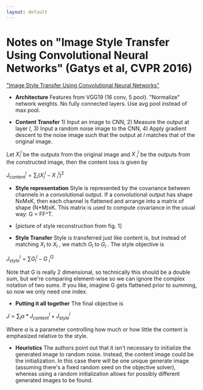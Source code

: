 ```yaml
---
layout: default
---
```


# Notes on "Image Style Transfer Using Convolutional Neural Networks" (Gatys et al, CVPR 2016)

["Image Style Transfer Using Convolutional Neural Networks"](https://www.cv-foundation.org/openaccess/content_cvpr_2016/papers/Gatys_Image_Style_Transfer_CVPR_2016_paper.pdf)

- __Architecture__ Features from VGG19 (16 conv, 5 pool). "Normalize" network weights.  No fully connected layers.  Use avg pool instead of max pool.

- __Content Transfer__ 1) Input an image to CNN, 2) Measure the output at layer $l$, 3) Input a random noise image to the CNN, 4) Apply gradient descent to the noise image such that the output at $l$ matches that of the original image.

Let $X^l_i$ be the outputs from the original image and $X~^l_i$ be the outputs from the constructed image, then the content loss is given by

$J_{content}^l = \sum_{i}{(X^l_i - X~^l_i)^2}$

- __Style representation__  Style is represented by the covariance between channels in a convolutional output.  If a convolutional output has shape NxMxK, then each channel is flattened and arrange into a matrix of shape (N*M)xK.  This matrix is used to compute covariance in the usual way: G = FF^T.

- [picture of style reconstruction from fig. 1]

- __Style Transfer__ Style is transferred just like content is, but instead of matching $X_l$ to $X_l~$, we match $G_l$ to $G_l~$.  The style objective is

$J_{style}^l = \sum{G^l_i - G~^l_i}^2$

Note that G is really 2 dimensional, so technically this should be a double sum, but we're comparing element-wise so we can ignore the complex notation of two sums. If you like, imagine G gets flattened prior to summing, so now we only need one index.

- __Putting it all together__  The final objective is

$J = \sum_{l}{\alpha*J_{content}^l + J_{style}^l}$

Where $\alpha$ is a parameter controlling how much or how little the content is emphasized relative to the style.

- __Heuristics__ The authors point out that it isn't necessary to initialize the generated image to random noise.  Instead, the content image could be the initialization.  In this case there will be one unique generate image (assuming there's a fixed random seed on the objective solver), whereas using a random initialization allows for possibly different generated images to be found.

